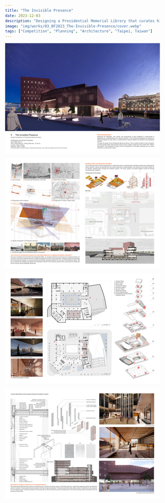 ```yaml
---
title: "The Invisible Presence"
date: 2023-12-03
description: "Designing a Presidential Memorial Library that curates historical narratives and fosters democratic reflection."
image: "img/works/03_BF2023_The-Invisible-Presence/cover.webp"
tags: ["Competition", "Planning", "Architecture", "Taipei, Taiwan"]
---
```


![image](/img/works/03_BF2023_The-Invisible-Presence/The-Invisible-Presence-01.webp)

![image](/img/works/03_BF2023_The-Invisible-Presence/The-Invisible-Presence-02.webp)

![image](/img/works/03_BF2023_The-Invisible-Presence/The-Invisible-Presence-03.webp)

![image](/img/works/03_BF2023_The-Invisible-Presence/The-Invisible-Presence-04.webp)


